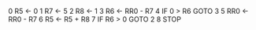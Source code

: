 0 R5 <- 0
1 R7 <- 5
2 R8 <- 1 
3 R6 <- RR0 - R7
4 IF 0 > R6 GOTO 3
5 RR0 <- RR0 - R7
6 R5 <- R5 + R8
7 IF R6 > 0 GOTO 2
8 STOP